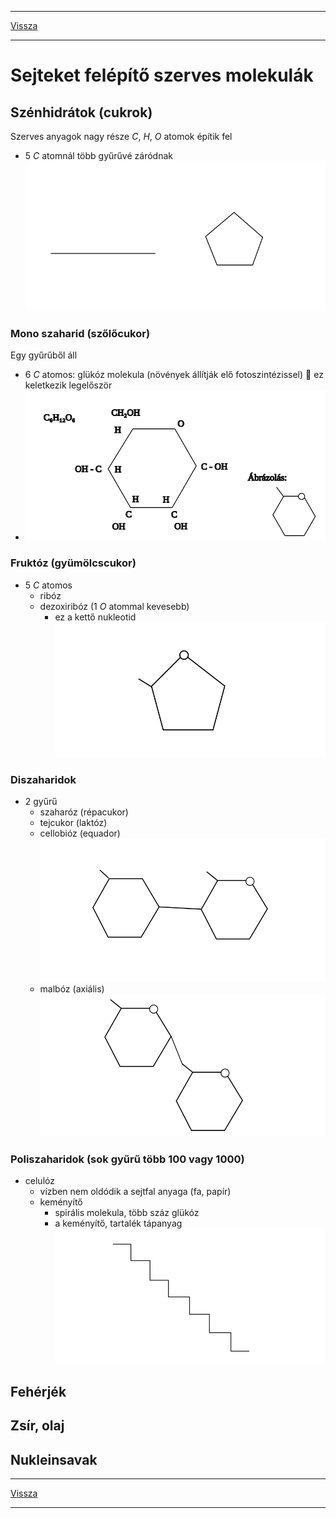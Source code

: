 
---

[Vissza](../biologia.md)

---

# Sejteket felépítő szerves molekulák
## Szénhidrátok (cukrok)
Szerves anyagok nagy része $C$, $H$, $O$ atomok építik fel
- 5 $C$ atomnál több gyűrűvé záródnak
![Sejteket felépítő szerves molekulák 001](../images/biologia-sejteket-felepito-szerves-molekulak-001.svg)
### Mono szaharid (szőlőcukor)
Egy gyűrűből áll
- 6 $C$ atomos: glükóz molekula (növények állítják elő fotoszintézissel) :memo: ez keletkezik legelőször
- ![Sejteket felépítő szerves molekulák 002](../images/biologia-sejteket-felepito-szerves-molekulak-002.svg)
### Fruktóz (gyümölcscukor)
- 5 $C$ atomos
    - ribóz
    - dezoxiribóz (1 $O$ atommal kevesebb)
        - ez a kettő nukleotid
![Sejteket felépítő szerves molekulák 003](../images/biologia-sejteket-felepito-szerves-molekulak-003.svg)
### Diszaharidok
- 2 gyűrű
    - szaharóz (répacukor)
    - tejcukor (laktóz)
    - cellobióz (equador)
    ![Sejteket felépítő szerves molekulák 004](../images/biologia-sejteket-felepito-szerves-molekulak-004.svg)
    - malbóz (axiális)
    ![Sejteket felépítő szerves molekulák 005](../images/biologia-sejteket-felepito-szerves-molekulak-005.svg)
### Poliszaharidok (sok gyűrű több 100 vagy 1000)
- celulóz
    - vízben nem oldódik a sejtfal anyaga (fa, papír)
    - keményítő
        - spirális molekula, több száz glükóz
        - a keményítő, tartalék tápanyag
![Sejteket felépítő szerves molekulák 006](../images/biologia-sejteket-felepito-szerves-molekulak-006.svg)
## Fehérjék
## Zsír, olaj
## Nukleinsavak

---

[Vissza](../biologia.md)

---
